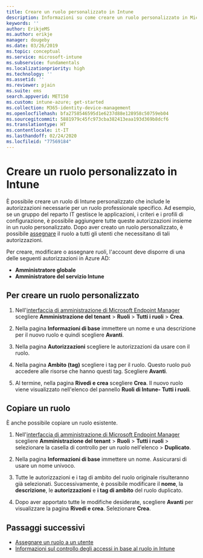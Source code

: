 ```yaml
---
title: Creare un ruolo personalizzato in Intune
description: Informazioni su come creare un ruolo personalizzato in Microsoft Intune.
keywords: ''
author: ErikjeMS
ms.author: erikje
manager: dougeby
ms.date: 03/26/2019
ms.topic: conceptual
ms.service: microsoft-intune
ms.subservice: fundamentals
ms.localizationpriority: high
ms.technology: ''
ms.assetid: ''
ms.reviewer: pjain
ms.suite: ems
search.appverid: MET150
ms.custom: intune-azure; get-started
ms.collection: M365-identity-device-management
ms.openlocfilehash: bfa2758546595d1e6237d88e128958c50759eb04
ms.sourcegitcommit: 5881979c45fc973cba382413eaa193d369b8dcf6
ms.translationtype: HT
ms.contentlocale: it-IT
ms.lasthandoff: 02/24/2020
ms.locfileid: "77569184"
---
```

# <a name="create-a-custom-role-in-intune"></a>Creare un ruolo personalizzato in Intune

È possibile creare un ruolo di Intune personalizzato che include le autorizzazioni necessarie per un ruolo professionale specifico. Ad esempio, se un gruppo del reparto IT gestisce le applicazioni, i criteri e i profili di configurazione, è possibile aggiungere tutte queste autorizzazioni insieme in un ruolo personalizzato. Dopo aver creato un ruolo personalizzato, è possibile [assegnare](assign-role.md) il ruolo a tutti gli utenti che necessitano di tali autorizzazioni.

Per creare, modificare o assegnare ruoli, l'account deve disporre di una delle seguenti autorizzazioni in Azure AD:
- **Amministratore globale**
- **Amministratore del servizio Intune**

## <a name="to-create-a-custom-role"></a>Per creare un ruolo personalizzato

1. Nell'[interfaccia di amministrazione di Microsoft Endpoint Manager](https://go.microsoft.com/fwlink/?linkid=2109431) scegliere **Amministrazione del tenant** > **Ruoli** > **Tutti i ruoli** > **Crea**.

2. Nella pagina **Informazioni di base** immettere un nome e una descrizione per il nuovo ruolo e quindi scegliere **Avanti**.

3. Nella pagina **Autorizzazioni** scegliere le autorizzazioni da usare con il ruolo.

4. Nella pagina **Ambito (tag)** scegliere i tag per il ruolo. Questo ruolo può accedere alle risorse che hanno questi tag. Scegliere **Avanti**.

5. Al termine, nella pagina **Rivedi e crea** scegliere **Crea**. Il nuovo ruolo viene visualizzato nell'elenco del pannello **Ruoli di Intune- Tutti i ruoli**.

## <a name="copy-a-role"></a>Copiare un ruolo

È anche possibile copiare un ruolo esistente.

1. Nell'[interfaccia di amministrazione di Microsoft Endpoint Manager](https://go.microsoft.com/fwlink/?linkid=2109431) scegliere **Amministrazione del tenant** > **Ruoli** > **Tutti i ruoli** > selezionare la casella di controllo per un ruolo nell'elenco > **Duplicato**.

2. Nella pagina **Informazioni di base** immettere un nome. Assicurarsi di usare un nome univoco.

3. Tutte le autorizzazioni e i tag di ambito del ruolo originale risulteranno già selezionati. Successivamente, è possibile modificare il **nome**, la **descrizione**, le **autorizzazioni** e **i tag di ambito** del ruolo duplicato.

4. Dopo aver apportato tutte le modifiche desiderate, scegliere **Avanti** per visualizzare la pagina **Rivedi e crea**. Selezionare **Crea**. 

## <a name="next-steps"></a>Passaggi successivi
- [Assegnare un ruolo a un utente](assign-role.md)
- [Informazioni sul controllo degli accessi in base al ruolo in Intune](role-based-access-control.md)


